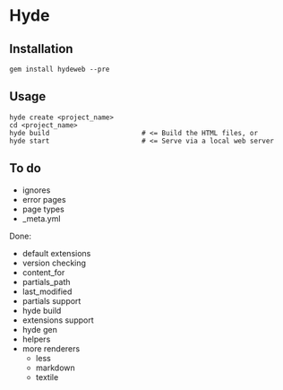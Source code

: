 Hyde
====

Installation
------------

    gem install hydeweb --pre

Usage
-----

    hyde create <project_name> 
    cd <project_name>
    hyde build                       # <= Build the HTML files, or
    hyde start                       # <= Serve via a local web server

To do
-----

 - ignores
 - error pages
 - page types
 - _meta.yml 

Done:

 - default extensions
 - version checking
 - content_for
 - partials_path
 - last_modified
 - partials support
 - hyde build
 - extensions support
 - hyde gen
 - helpers
 - more renderers
   - less
   - markdown
   - textile
